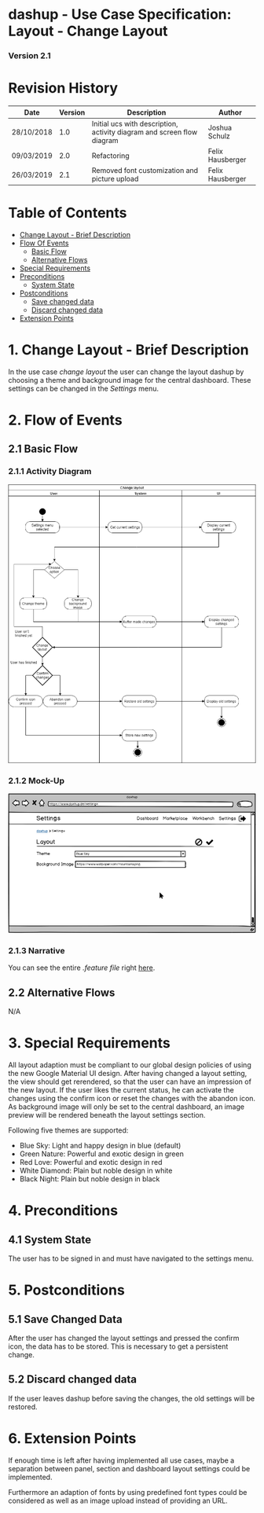 dashup - Use Case Specification: Layout - Change Layout
============================================
### Version 2.1

# Revision History

| Date       | Version | Description                                                            | Author           |
|------------|---------|------------------------------------------------------------------------|------------------|
| 28/10/2018 | 1.0     | Initial ucs with description, activity diagram and screen flow diagram | Joshua Schulz    |
| 09/03/2019 | 2.0     | Refactoring                                                            | Felix Hausberger |
| 26/03/2019 | 2.1     | Removed font customization and picture upload                          | Felix Hausberger |

# Table of Contents

- [Change Layout - Brief Description](#1-change-layout---brief-description) 
- [Flow Of Events](#2-flow-of-events)
    - [Basic Flow](#21-basic-flow)
    - [Alternative Flows](#22-alternative-flows)
- [Special Requirements](#3-special-requirements)
- [Preconditions](#4-preconditions)
    - [System State](#41-system-state)
- [Postconditions](#5-postconditions) 
    - [Save changed data](#51-save-changed-data)
    - [Discard changed data](#52-discard-changed-data)
- [Extension Points](#6-extension-points)
 
# 1. Change Layout - Brief Description
In the use case _change layout_ the user can change the layout dashup by choosing a theme and background image for the 
central dashboard. These settings can be changed in the <i>Settings</i> menu.  

# 2. Flow of Events

## 2.1 Basic Flow

### 2.1.1 Activity Diagram
<img src="./activity_diagrams/change_layout.png" alt="activity diagram" />

### 2.1.2 Mock-Up
<img src="./mockups/layout_settings.png" alt="layout settings" />
<br />

### 2.1.3 Narrative
You can see the entire _.feature file_ right <a href="./narratives/change_layout.feature">here</a>.

## 2.2 Alternative Flows
N/A

# 3. Special Requirements
All layout adaption must be compliant to our global design policies of using the new Google Material UI design. After 
having changed a layout setting, the view should get rerendered, so that the user can have an impression of the new 
layout. If the user likes the current status, he can activate the changes using the confirm icon or reset the changes 
with the abandon icon. As background image will only be set to the central dashboard, an image preview will be rendered 
beneath the layout settings section.

Following five themes are supported:
- Blue Sky: Light and happy design in blue (default)
- Green Nature: Powerful and exotic design in green
- Red Love: Powerful and exotic design in red
- White Diamond: Plain but noble design in white
- Black Night: Plain but noble design in black

# 4. Preconditions

## 4.1 System State
The user has to be signed in and must have navigated to the settings menu.

#  5. Postconditions

## 5.1 Save Changed Data
After the user has changed the layout settings and pressed the confirm icon, the data has to be stored. This is necessary
to get a persistent change.

## 5.2 Discard changed data
If the user leaves dashup before saving the changes, the old settings will be restored.

#  6. Extension Points
If enough time is left after having implemented all use cases, maybe a separation between panel, section and dashboard 
layout settings could be implemented. 

Furthermore an adaption of fonts by using predefined font types could be considered as well as an image upload instead 
of providing an URL.